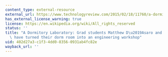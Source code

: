 ```yaml
---
content_type: external-resource
external_url: https://www.technologyreview.com/2015/02/18/11760/a-dormitory-laboratory/
has_external_license_warning: true
license: https://en.wikipedia.org/wiki/All_rights_reserved
status: ''
title: "A Dormitory Laboratory: Grad students Matthew D\u2019Asaro and Mark Chilenski\
  \ have turned their dorm room into an engineering workshop"
uid: 402d27a3-c1f3-4dd0-8356-0931ab4fc82e
wayback_url: ''
---
```

